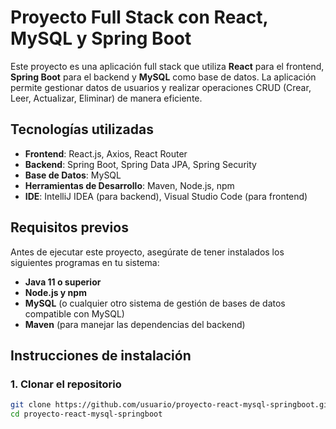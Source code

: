 # Proyecto Full Stack con React, MySQL y Spring Boot

Este proyecto es una aplicación full stack que utiliza **React** para el frontend, **Spring Boot** para el backend y **MySQL** como base de datos. La aplicación permite gestionar datos de usuarios y realizar operaciones CRUD (Crear, Leer, Actualizar, Eliminar) de manera eficiente.

## Tecnologías utilizadas

- **Frontend**: React.js, Axios, React Router
- **Backend**: Spring Boot, Spring Data JPA, Spring Security
- **Base de Datos**: MySQL
- **Herramientas de Desarrollo**: Maven, Node.js, npm
- **IDE**: IntelliJ IDEA (para backend), Visual Studio Code (para frontend)

## Requisitos previos

Antes de ejecutar este proyecto, asegúrate de tener instalados los siguientes programas en tu sistema:

- **Java 11 o superior**
- **Node.js y npm**
- **MySQL** (o cualquier otro sistema de gestión de bases de datos compatible con MySQL)
- **Maven** (para manejar las dependencias del backend)

## Instrucciones de instalación

### 1. Clonar el repositorio

```bash
git clone https://github.com/usuario/proyecto-react-mysql-springboot.git
cd proyecto-react-mysql-springboot
